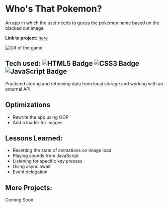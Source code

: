 # Who's That Pokemon?
An app in which the user needs to guess the pokemon name based on the blacked out image.

**Link to project:** [here](https://codepen.io/Sevve/pen/zYWZNZW)

![Gif of the game](https://media.giphy.com/media/DjrT0JykyD2Zn8QOyY/giphy.gif)

## Tech used: ![HTML5 Badge](https://img.shields.io/badge/-HTML5-E34F26?logo=HTML5&logoColor=white&style=flat) ![CSS3 Badge](https://img.shields.io/badge/-CSS3-1572B6?logo=CSS3&logoColor=white&style=flat) ![JavaScript Badge](https://img.shields.io/badge/-JavaScript-F7DF1E?logo=JavaSCript&logoColor=white&style=flat)

Practiced storing and retrieving data from local storage and working with an external API.

## Optimizations

- Rewrite the app using OOP
- Add a loader for images

## Lessons Learned:

- Resetting the state of animations on image load 
- Playing sounds from JavaScript
- Listening for specific key presses
- Using async await
- Event delegation

## More Projects:

Coming Soon
